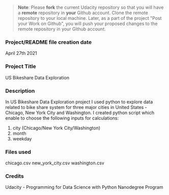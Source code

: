 >**Note**: Please **fork** the current Udacity repository so that you will have a **remote** repository in **your** Github account. Clone the remote repository to your local machine. Later, as a part of the project "Post your Work on Github", you will push your proposed changes to the remote repository in your Github account.

### Project/README file creation date
April 27th 2021


### Project Title
US Bikeshare Data Exploration

### Description
In US Bikeshare Data Exploration project I used python to explore data related to bike share system for three major cities in United States - Chicago, New York City and Washington.
I created python script which enable to choose the following inputs for calculations:
1) city (Chicago/New York City/Washington)
2) month
3) weekday 

### Files used
chicago.csv
new_york_city.csv
washington.csv

### Credits
Udacity - Programming for Data Science with Python Nanodegree Program